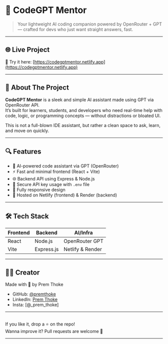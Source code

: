 # 💬 CodeGPT Mentor

> Your lightweight AI coding companion powered by OpenRouter + GPT — crafted for devs who just want straight answers, fast.

---

## 🌐 Live Project

🚀 Try it here: [https://codegptmentor.netlify.app](https://codegptmentor.netlify.app)

---

## 🧠 About The Project

**CodeGPT Mentor** is a sleek and simple AI assistant made using GPT via OpenRouter API.  
It’s built for learners, students, and developers who need real-time help with code, logic, or programming concepts — without distractions or bloated UI.

This is not a full-blown IDE assistant, but rather a clean space to ask, learn, and move on quickly.

---

## 🔍 Features

- 🤖 AI-powered code assistant via GPT (OpenRouter)
- ⚡ Fast and minimal frontend (React + Vite)
- 🌐 Backend API using Express & Node.js
- 🔐 Secure API key usage with `.env` file
- 📱 Fully responsive design
- 🚀 Hosted on Netlify (frontend) & Render (backend)

---

## 🛠️ Tech Stack

| Frontend  | Backend    | AI/Infra      |
|-----------|------------|----------------|
| React     | Node.js    | OpenRouter GPT |
| Vite      | Express.js | Netlify & Render |

---

## 👨‍💻 Creator

Made with 🤍 by Prem Thoke
- GitHub: [@premthoke](https://github.com/premthoke)  
- LinkedIn: [Prem Thoke](https://linkedin.com/in/premthoke)
- Insta: [@_prem_thoke]

---

##

If you like it, drop a ⭐ on the repo!  
Wanna improve it? Pull requests are welcome 🤝

---
